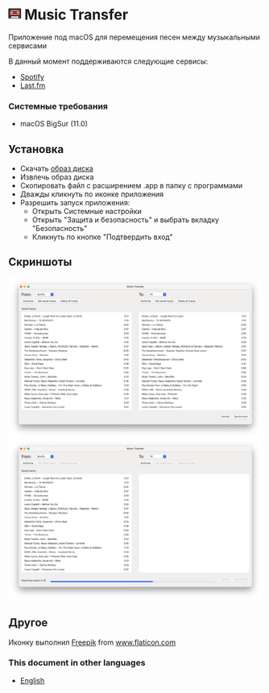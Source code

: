 # <img src="https://github.com/panandafog/Music-Transfer/blob/master/Images/Icon.png" width="25"> Music Transfer

Приложение под macOS для перемещения песен между музыкальными сервисами

В данный момент поддерживаются следующие сервисы:
- [Spotify](https://open.spotify.com/)
- [Last.fm](https://www.last.fm/)

### Системные требования
- macOS BigSur (11.0)

## Установка

- Скачать [образ диска](https://github.com/panandafog/Music-Transfer/raw/master/Product/Music%20Transfer.dmg)
- Извлечь образ диска
- Скопировать файл с расширением .app в папку с программами
- Дважды кликнуть по иконке приложения
- Разрешить запуск приложения:
	- Открыть Системные настройки
	- Открыть "Защита и безопасность" и выбрать вкладку "Безопасность"
	- Кликнуть по кнопке "Подтвердить вход"

## Скриншоты

![Screenshot1](https://github.com/panandafog/Music-Transfer/blob/master/Images/Screenshot1.png)
![Screenshot2](https://github.com/panandafog/Music-Transfer/blob/master/Images/Screenshot2.png)

## Другое

Иконку выполнил <a href="https://www.flaticon.com/authors/freepik" title="Freepik">Freepik</a> from <a href="https://www.flaticon.com/" title="Flaticon"> www.flaticon.com</a>

### This document in other languages

- [English](https://github.com/panandafog/Music-Transfer/blob/master/README.md)
